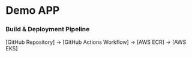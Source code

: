 # Demo APP

### Build & Deployment Pipeline

[GitHub Repository] -> [GitHub Actions Workflow] -> [AWS ECR] -> [AWS EKS]


